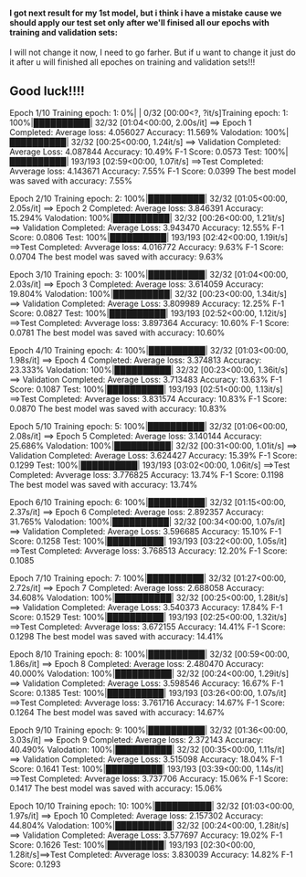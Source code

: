 #### I got next result for my 1st model, but i think i have a mistake cause we should apply our test set only after we'll finised all our epochs with training and validation sets:

I will not change it now, I need to go farher. But if u want to change it just do it after u will finished all epoches on training and validation sets!!!

Good luck!!!!
--- 

Epoch 1/10
Training epoch: 1:   0%|          | 0/32 [00:00<?, ?it/s]Training epoch: 1: 100%|██████████| 32/32 [01:04<00:00,  2.00s/it]
==> Epoch 1 Completed: Average loss: 4.056027	Accuracy: 11.569% 
Valodation: 100%|██████████| 32/32 [00:25<00:00,  1.24it/s]
==> Validation Completed: Average Loss: 4.087844	Accuracy: 10.49%	F-1 Score: 0.0573
Test: 100%|██████████| 193/193 [02:59<00:00,  1.07it/s]
==>Test Completed: Avverage loss: 4.143671	Accuracy: 7.55%	F-1 Score: 0.0399
The best model was saved with accuracy: 7.55%

Epoch 2/10
Training epoch: 2: 100%|██████████| 32/32 [01:05<00:00,  2.05s/it]
==> Epoch 2 Completed: Average loss: 3.846391	Accuracy: 15.294% 
Valodation: 100%|██████████| 32/32 [00:26<00:00,  1.21it/s]
==> Validation Completed: Average Loss: 3.943470	Accuracy: 12.55%	F-1 Score: 0.0806
Test: 100%|██████████| 193/193 [02:42<00:00,  1.19it/s]
==>Test Completed: Avverage loss: 4.016772	Accuracy: 9.63%	F-1 Score: 0.0704
The best model was saved with accuracy: 9.63%

Epoch 3/10
Training epoch: 3: 100%|██████████| 32/32 [01:04<00:00,  2.03s/it]
==> Epoch 3 Completed: Average loss: 3.614059	Accuracy: 19.804% 
Valodation: 100%|██████████| 32/32 [00:23<00:00,  1.34it/s]
==> Validation Completed: Average Loss: 3.809989	Accuracy: 12.25%	F-1 Score: 0.0827
Test: 100%|██████████| 193/193 [02:52<00:00,  1.12it/s]
==>Test Completed: Avverage loss: 3.897364	Accuracy: 10.60%	F-1 Score: 0.0781
The best model was saved with accuracy: 10.60%

Epoch 4/10
Training epoch: 4: 100%|██████████| 32/32 [01:03<00:00,  1.98s/it]
==> Epoch 4 Completed: Average loss: 3.374813	Accuracy: 23.333% 
Valodation: 100%|██████████| 32/32 [00:23<00:00,  1.36it/s]
==> Validation Completed: Average Loss: 3.713483	Accuracy: 13.63%	F-1 Score: 0.1087
Test: 100%|██████████| 193/193 [02:51<00:00,  1.13it/s]
==>Test Completed: Avverage loss: 3.831574	Accuracy: 10.83%	F-1 Score: 0.0870
The best model was saved with accuracy: 10.83%

Epoch 5/10
Training epoch: 5: 100%|██████████| 32/32 [01:06<00:00,  2.08s/it]
==> Epoch 5 Completed: Average loss: 3.140144	Accuracy: 25.686% 
Valodation: 100%|██████████| 32/32 [00:31<00:00,  1.01it/s]
==> Validation Completed: Average Loss: 3.624427	Accuracy: 15.39%	F-1 Score: 0.1299
Test: 100%|██████████| 193/193 [03:02<00:00,  1.06it/s]
==>Test Completed: Avverage loss: 3.776825	Accuracy: 13.74%	F-1 Score: 0.1198
The best model was saved with accuracy: 13.74%

Epoch 6/10
Training epoch: 6: 100%|██████████| 32/32 [01:15<00:00,  2.37s/it]
==> Epoch 6 Completed: Average loss: 2.892357	Accuracy: 31.765% 
Valodation: 100%|██████████| 32/32 [00:34<00:00,  1.07s/it]
==> Validation Completed: Average Loss: 3.596685	Accuracy: 15.10%	F-1 Score: 0.1258
Test: 100%|██████████| 193/193 [03:22<00:00,  1.05s/it]
==>Test Completed: Avverage loss: 3.768513	Accuracy: 12.20%	F-1 Score: 0.1085

Epoch 7/10
Training epoch: 7: 100%|██████████| 32/32 [01:27<00:00,  2.72s/it]
==> Epoch 7 Completed: Average loss: 2.688058	Accuracy: 34.608% 
Valodation: 100%|██████████| 32/32 [00:25<00:00,  1.28it/s]
==> Validation Completed: Average Loss: 3.540373	Accuracy: 17.84%	F-1 Score: 0.1529
Test: 100%|██████████| 193/193 [02:25<00:00,  1.32it/s]
==>Test Completed: Avverage loss: 3.672155	Accuracy: 14.41%	F-1 Score: 0.1298
The best model was saved with accuracy: 14.41%

Epoch 8/10
Training epoch: 8: 100%|██████████| 32/32 [00:59<00:00,  1.86s/it]
==> Epoch 8 Completed: Average loss: 2.480470	Accuracy: 40.000% 
Valodation: 100%|██████████| 32/32 [00:24<00:00,  1.29it/s]
==> Validation Completed: Average Loss: 3.598546	Accuracy: 16.67%	F-1 Score: 0.1385
Test: 100%|██████████| 193/193 [03:26<00:00,  1.07s/it]
==>Test Completed: Avverage loss: 3.761716	Accuracy: 14.67%	F-1 Score: 0.1264
The best model was saved with accuracy: 14.67%

Epoch 9/10
Training epoch: 9: 100%|██████████| 32/32 [01:36<00:00,  3.03s/it]
==> Epoch 9 Completed: Average loss: 2.372143	Accuracy: 40.490% 
Valodation: 100%|██████████| 32/32 [00:35<00:00,  1.11s/it]
==> Validation Completed: Average Loss: 3.515098	Accuracy: 18.04%	F-1 Score: 0.1641
Test: 100%|██████████| 193/193 [03:39<00:00,  1.14s/it]
==>Test Completed: Avverage loss: 3.737706	Accuracy: 15.06%	F-1 Score: 0.1417
The best model was saved with accuracy: 15.06%

Epoch 10/10
Training epoch: 10: 100%|██████████| 32/32 [01:03<00:00,  1.97s/it]
==> Epoch 10 Completed: Average loss: 2.157302	Accuracy: 44.804% 
Valodation: 100%|██████████| 32/32 [00:24<00:00,  1.28it/s]
==> Validation Completed: Average Loss: 3.577697	Accuracy: 19.02%	F-1 Score: 0.1626
Test: 100%|██████████| 193/193 [02:30<00:00,  1.28it/s]==>Test Completed: Avverage loss: 3.830039	Accuracy: 14.82%	F-1 Score: 0.1293


